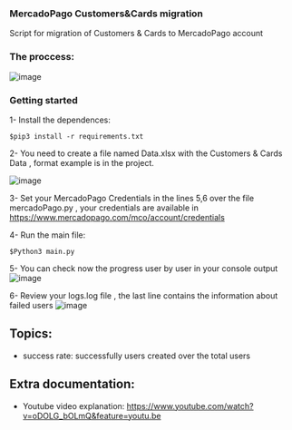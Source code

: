 ### MercadoPago Customers&Cards migration
Script for migration of Customers &amp; Cards to MercadoPago account

### The proccess:
![image](https://user-images.githubusercontent.com/25534296/79349647-148f1080-7efc-11ea-9eb7-b38cdf920edb.png)

### Getting started
1- Install the dependences: 
```
$pip3 install -r requirements.txt
```

2- You need to create a file named Data.xlsx with the Customers & Cards Data , format example is in the project.

![image](https://user-images.githubusercontent.com/25534296/79349811-4ef8ad80-7efc-11ea-8ea7-f2c29ffb4e3e.png)

3- Set your MercadoPago Credentials in the lines 5,6 over the file mercadoPago.py , your credentials are available in https://www.mercadopago.com/mco/account/credentials

4- Run the main file: 
```
$Python3 main.py
```
5- You can check now the progress user by user in your console output
![image](https://user-images.githubusercontent.com/25534296/79350275-d8a87b00-7efc-11ea-9f21-1679f857aff2.png)

6- Review your logs.log file , the last line contains the information about failed users
![image](https://user-images.githubusercontent.com/25534296/79350176-bb73ac80-7efc-11ea-8d10-d54aa73382cd.png)


## Topics:

- success rate: successfully users created over the total users

## Extra documentation:

- Youtube video explanation: https://www.youtube.com/watch?v=oDOLG_bOLmQ&feature=youtu.be
